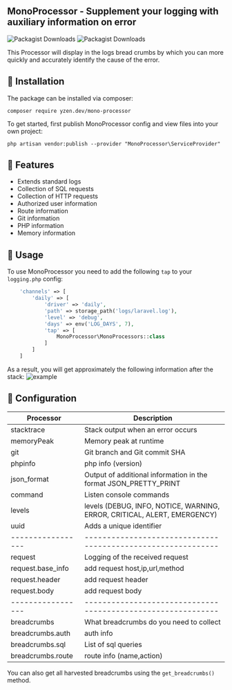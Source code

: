 ## MonoProcessor - Supplement your logging with auxiliary information on error
<img alt="Packagist Downloads" src="https://img.shields.io/packagist/dm/yzen.dev/mono-processor">
<img alt="Packagist Downloads" src="https://img.shields.io/packagist/dt/yzen.dev/mono-processor">

This Processor will display in the logs bread crumbs by which you can more quickly and accurately identify the cause of the error.

## :scroll: **Installation**
The package can be installed via composer:
```
composer require yzen.dev/mono-processor
```
To get started, first publish MonoProcessor config and view files into your own project:
```
php artisan vendor:publish --provider "MonoProcessor\ServiceProvider"
```

## :scroll: **Features**
* Extends standard logs
* Collection of SQL requests
* Collection of HTTP requests
* Authorized user information
* Route information 
* Git information 
* PHP information 
* Memory information 

## :scroll: **Usage**
To use MonoProcessor you need to add the following `tap` to your `logging.php` config:
```php
    'channels' => [
        'daily' => [
            'driver' => 'daily',
            'path' => storage_path('logs/laravel.log'),
            'level' => 'debug',
            'days' => env('LOG_DAYS', 7),
            'tap' => [
                MonoProcessor\MonoProcessors::class
            ]
        ]
    ]
```
As a result, you will get approximately the following information after the stack: 
![example](http://ipic.su/img/img7/fs/Bezymyannyj.1601029498.jpg)

## :scroll: **Configuration**

| Processor         | Description                                                  |
| ----------------- | ------------------------------------------------------------ |
| stacktrace        | Stack output when an error occurs                            |
| memoryPeak        | Memory peak at runtime                                       |
| git               | Git branch and Git commit SHA                                |
| phpinfo           | php info (version)                                           |
| json_format       | Output of additional information in the format JSON_PRETTY_PRINT|
| command           | Listen console commands                                      |
| levels            | levels (DEBUG, INFO, NOTICE, WARNING, ERROR, CRITICAL, ALERT, EMERGENCY)|
| uuid              | Adds a unique identifier                                     |
| ----------------- | ------------------------------------------------------------ |
| request           | Logging of the received request                              |
| request.base_info | add request host,ip,url,method                               |
| request.header    | add request header                                           |
| request.body      | add request body                                             |
| ----------------- | ------------------------------------------------------------ |
| breadcrumbs       | What breadcrumbs do you need to collect                      |
| breadcrumbs.auth  | auth info                                                    |
| breadcrumbs.sql   | List of sql queries                                          |
| breadcrumbs.route  | route info (name,action)                                    |


You can also get all harvested breadcrumbs using the `get_breadcrumbs()` method.
